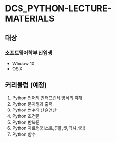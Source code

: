 DCS_PYTHON-LECTURE-MATERIALS
=====
## 대상
### 소프트웨어학부 신입생
* Window 10
* OS X
## 커리큘럼 (예정)
<ol>
  <li>Python 언어와 인터프린터 방식의 이해</li>
  <li>Python 문자열과 출력</li>
  <li>Python 변수와 산술연산</li>
  <li>Python 조건문</li>
  <li>Python 반복문</li>
  <li>Python 자료형(리스트,튜플,셋,딕셔너리)</li>
  <li>Python 함수</li>
</ol>
